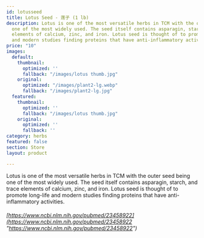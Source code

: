```yaml
---
id: lotusseed
title: Lotus Seed - 莲子 (1 lb)
description: Lotus is one of the most versatile herbs in TCM with the outer seed being
  one of the most widely used. The seed itself contains asparagin, starch, and trace
  elements of calcium, zinc, and iron. Lotus seed is thought of to promote long-life
  and modern studies finding proteins that have anti-inflammatory activities.  https://www.ncbi.nlm.nih.gov/pubmed/23458922
price: "10"
images:
  default:
    thumbnail:
      optimized: ''
      fallback: "/images/lotus thumb.jpg"
    original:
      optimized: "/images/plant2-lg.webp"
      fallback: "/images/plant2-lg.jpg"
  featured:
    thumbnail:
      optimized: ''
      fallback: "/images/lotus thumb.jpg"
    original:
      optimized: ''
      fallback: ''
category: herbs
featured: false
section: Store
layout: product

---
```

Lotus is one of the most versatile herbs in TCM with the outer seed being one of the most widely used. The seed itself contains asparagin, starch, and trace elements of calcium, zinc, and iron. Lotus seed is thought of to promote long-life and modern studies finding proteins that have anti-inflammatory activities.

###### [https://www.ncbi.nlm.nih.gov/pubmed/23458922](https://www.ncbi.nlm.nih.gov/pubmed/23458922 "https://www.ncbi.nlm.nih.gov/pubmed/23458922")